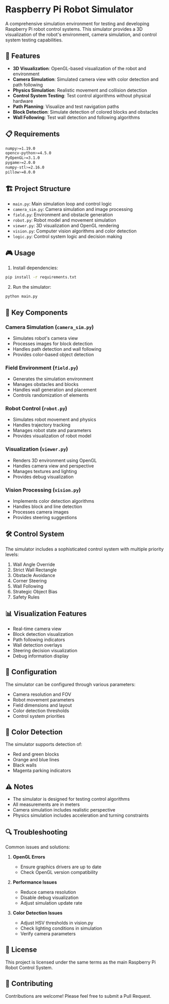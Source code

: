 # Raspberry Pi Robot Simulator

A comprehensive simulation environment for testing and developing Raspberry Pi robot control systems. This simulator provides a 3D visualization of the robot's environment, camera simulation, and control system testing capabilities.

## 🚀 Features

- **3D Visualization**: OpenGL-based visualization of the robot and environment
- **Camera Simulation**: Simulated camera view with color detection and path following
- **Physics Simulation**: Realistic movement and collision detection
- **Control System Testing**: Test control algorithms without physical hardware
- **Path Planning**: Visualize and test navigation paths
- **Block Detection**: Simulate detection of colored blocks and obstacles
- **Wall Following**: Test wall detection and following algorithms

## 📋 Requirements

```bash
numpy>=1.19.0
opencv-python>=4.5.0
PyOpenGL>=3.1.0
pygame>=2.0.0
numpy-stl>=2.16.0
pillow>=8.0.0
```

## 🏗️ Project Structure

- `main.py`: Main simulation loop and control logic
- `camera_sim.py`: Camera simulation and image processing
- `field.py`: Environment and obstacle generation
- `robot.py`: Robot model and movement simulation
- `viewer.py`: 3D visualization and OpenGL rendering
- `vision.py`: Computer vision algorithms and color detection
- `logic.py`: Control system logic and decision making

## 🎮 Usage

1. Install dependencies:
```bash
pip install -r requirements.txt
```

2. Run the simulator:
```bash
python main.py
```

## 🎯 Key Components

### Camera Simulation (`camera_sim.py`)
- Simulates robot's camera view
- Processes images for block detection
- Handles path detection and wall following
- Provides color-based object detection

### Field Environment (`field.py`)
- Generates the simulation environment
- Manages obstacles and blocks
- Handles wall generation and placement
- Controls randomization of elements

### Robot Control (`robot.py`)
- Simulates robot movement and physics
- Handles trajectory tracking
- Manages robot state and parameters
- Provides visualization of robot model

### Visualization (`viewer.py`)
- Renders 3D environment using OpenGL
- Handles camera view and perspective
- Manages textures and lighting
- Provides debug visualization

### Vision Processing (`vision.py`)
- Implements color detection algorithms
- Handles block and line detection
- Processes camera images
- Provides steering suggestions

## 🛠️ Control System

The simulator includes a sophisticated control system with multiple priority levels:

1. Wall Angle Override
2. Strict Wall Rectangle
3. Obstacle Avoidance
4. Corner Steering
5. Wall Following
6. Strategic Object Bias
7. Safety Rules

## 📊 Visualization Features

- Real-time camera view
- Block detection visualization
- Path following indicators
- Wall detection overlays
- Steering decision visualization
- Debug information display

## 🔧 Configuration

The simulator can be configured through various parameters:

- Camera resolution and FOV
- Robot movement parameters
- Field dimensions and layout
- Color detection thresholds
- Control system priorities

## 🎨 Color Detection

The simulator supports detection of:
- Red and green blocks
- Orange and blue lines
- Black walls
- Magenta parking indicators

## ⚠️ Notes

- The simulator is designed for testing control algorithms
- All measurements are in meters
- Camera simulation includes realistic perspective
- Physics simulation includes acceleration and turning constraints

## 🔍 Troubleshooting

Common issues and solutions:

1. **OpenGL Errors**
   - Ensure graphics drivers are up to date
   - Check OpenGL version compatibility

2. **Performance Issues**
   - Reduce camera resolution
   - Disable debug visualization
   - Adjust simulation update rate

3. **Color Detection Issues**
   - Adjust HSV thresholds in vision.py
   - Check lighting conditions in simulation
   - Verify camera parameters

## 📝 License

This project is licensed under the same terms as the main Raspberry Pi Robot Control System.

## 🤝 Contributing

Contributions are welcome! Please feel free to submit a Pull Request.
